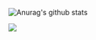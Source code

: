 ![Anurag's github stats](https://github-readme-stats.vercel.app/api?username=JssPlayZ&show_icons=true&title_color=ffffff8&theme=tokyonight)

<img src="https://github-readme-stats.vercel.app/api/top-langs/?username=JssPlayZ&show_icons=true&hide_border=true" />
